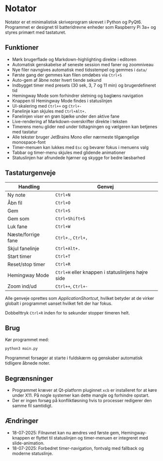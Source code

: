 # Notator

Notator er et minimalistisk skriveprogram skrevet i Python og PyQt6. Programmet er designet til batteridrevne enheder som Raspberry Pi 3a+ og styres primært med tastaturet.

## Funktioner
- Mørk brugerflade og Markdown-highlighting direkte i editoren
- Automatisk genskabelse af seneste session med faner og zoomniveau
- Nye filer navngives automatisk med tidsstempel og gemmes i `data/`
- Første gang der gemmes kan filen omdøbes via `Ctrl+S`
- Auto-gem af åbne noter hvert tiende sekund
- Indbygget timer med presets (30 sek, 3, 7 og 11 min) og brugerdefineret tid
- Hemingway Mode som forhindrer sletning og baglæns navigation
- Knappen til Hemingway Mode findes i statuslinjen
- UI-skalering med `Ctrl++` og `Ctrl+-`
- Fanelinje kan skjules med `Ctrl+Alt+.`
- Fanelinjen viser en grøn bjælke under den aktive fane
- Live-rendering af Markdown-overskrifter direkte i teksten
- Timerens menu glider ned under tidtagningen og vælgeren kan betjenes med tastatur
- Alle tekster bruger JetBrains Mono eller nærmeste tilgængelige monospace-font
- Timer-menuen kan lukkes med `Esc` og bevarer fokus i menuens valg
- Tabbar og timer-menu skjules med glidende animationer
- Statuslinjen har afrundede hjørner og skygge for bedre læsbarhed

## Tastaturgenveje
| Handling | Genvej |
|----------|-------|
| Ny note | `Ctrl+N` |
| Åbn fil | `Ctrl+O` |
| Gem | `Ctrl+S` |
| Gem som | `Ctrl+Shift+S` |
| Luk fane | `Ctrl+W` |
| Næste/forrige fane | `Ctrl+.`, `Ctrl+,` |
| Skjul fanelinje | `Ctrl+Alt+.` |
| Start timer | `Ctrl+T` |
| Reset/stop timer | `Ctrl+R` |
| Hemingway Mode | `Ctrl+H` eller knappen i statuslinjens højre side |
| Zoom ind/ud | `Ctrl++`, `Ctrl+-` |

Alle genveje oprettes som *ApplicationShortcut*, hvilket betyder at de virker
globalt i programmet uanset hvilket felt der har fokus.

Dobbelttryk `Ctrl+R` inden for to sekunder stopper timeren helt.

## Brug
Kør programmet med:
```bash
python3 main.py
```
Programmet forsøger at starte i fuldskærm og genskaber automatisk tidligere åbnede noter.

## Begrænsninger
- Programmet kræver at Qt-platform pluginnet `xcb` er installeret for at køre under X11. På nogle systemer kan dette mangle og forhindre opstart.
- Der er ingen forsøg på konfliktløsning hvis to processer redigerer den samme fil samtidigt.

## Ændringer
- 18-07-2025: Filnavnet kan nu ændres ved første gem, Hemingway-knappen er flyttet til statuslinjen og timer-menuen er integreret med slide-animation.
- 18-07-2025: Forbedret timer-navigation, fontvalg med fallback og moderne statuslinje.

